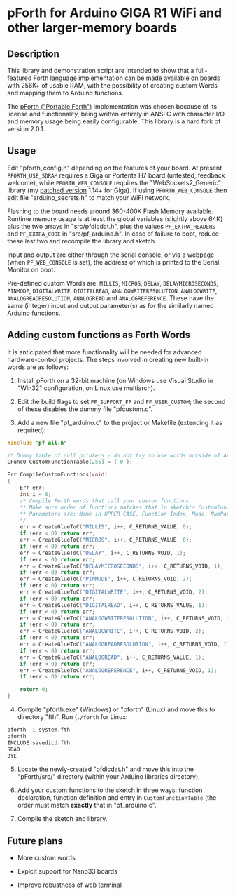 # pForth for Arduino GIGA R1 WiFi and other larger-memory boards

## Description

This library and demonstration script are intended to show that a full-featured Forth language implementation can be made available on boards with 256K+ of usable RAM, with the possibility of creating custom Words and mapping them to Arduino functions.

The [pForth ("Portable Forth")](https://github.com/philburk/pforth) implementation was chosen because of its license and functionality, being written entirely in ANSI C with character I/O and memory usage being easily configurable. This library is a hard fork of version 2.0.1.

## Usage

Edit "pforth_config.h" depending on the features of your board. At present `PFORTH_USE_SDRAM` requires a Giga or Portenta H7 board (untested, feedback welcome), while `PFORTH_WEB_CONSOLE` requires the "WebSockets2_Generic" library (my [patched version](https://github.com/cpp-tutor/WebSockets2_Generic) 1.14+ for Giga). If using `PFORTH_WEB_CONSOLE` then edit file "arduino_secrets.h" to match your WiFi network.

Flashing to the board needs around 360-400K Flash Memory available. Runtime memory usage is at least the global variables (slightly above 64K) plus the two arrays in "src/pfdicdat.h", plus the values `PF_EXTRA_HEADERS` and `PF_EXTRA_CODE` in "src/pf_arduino.h". In case of failure to boot, reduce these last two and recompile the library and sketch.

Input and output are either through the serial console, or via a webpage (when `PF_WEB_CONSOLE` is set), the address of which is printed to the Serial Monitor on boot.

Pre-defined custom Words are: `MILLIS`, `MICROS`, `DELAY`, `DELAYMICROSECONDS`, `PINMODE`, `DIGITALWRITE`, `DIGITALREAD`, `ANALOGWRITERESOLUTION`, `ANALOGWRITE`, `ANALOGREADRESOLUTION`, `ANALOGREAD` and `ANALOGREFERENCE`. These have the same (integer) input and output parameter(s) as for the similarly named [Arduino functions](https://www.arduino.cc/reference/en/).

## Adding custom functions as Forth Words

It is anticipated that more functionality will be needed for advanced hardware-control projects. The steps involved in creating new built-in words are as follows:

1. Install pForth on a 32-bit machine (on Windows use Visual Studio in "Win32" configuration, on Linux use multiarch).

2. Edit the build flags to set `PF_SUPPORT_FP` and `PF_USER_CUSTOM`; the second of these disables the dummy file "pfcustom.c".

3. Add a new file "pf_arduino.c" to the project or Makefile (extending it as required):

```c
#include "pf_all.h"

/* Dummy table of null pointers - do not try to use words outside of Arduino! */
CFunc0 CustomFunctionTable[256] = { 0 };

Err CompileCustomFunctions(void)
{
    Err err;
    int i = 0;
    /* Compile Forth words that call your custom functions.
    ** Make sure order of functions matches that in sketch's CustomFunctionTable[].
    ** Parameters are: Name in UPPER CASE, Function Index, Mode, NumParams
    */
    err = CreateGlueToC("MILLIS", i++, C_RETURNS_VALUE, 0);
    if (err < 0) return err;
    err = CreateGlueToC("MICROS", i++, C_RETURNS_VALUE, 0);
    if (err < 0) return err;
    err = CreateGlueToC("DELAY", i++, C_RETURNS_VOID, 1);
    if (err < 0) return err;
    err = CreateGlueToC("DELAYMICROSECONDS", i++, C_RETURNS_VOID, 1);
    if (err < 0) return err;
    err = CreateGlueToC("PINMODE", i++, C_RETURNS_VOID, 2);
    if (err < 0) return err;
    err = CreateGlueToC("DIGITALWRITE", i++, C_RETURNS_VOID, 2);
    if (err < 0) return err;
    err = CreateGlueToC("DIGITALREAD", i++, C_RETURNS_VALUE, 1);
    if (err < 0) return err;
    err = CreateGlueToC("ANALOGWRITERESOLUTION", i++, C_RETURNS_VOID, 1);
    if (err < 0) return err;
    err = CreateGlueToC("ANALOGWRITE", i++, C_RETURNS_VOID, 2);
    if (err < 0) return err;
    err = CreateGlueToC("ANALOGREADRESOLUTION", i++, C_RETURNS_VOID, 1);
    if (err < 0) return err;
    err = CreateGlueToC("ANALOGREAD", i++, C_RETURNS_VALUE, 1);
    if (err < 0) return err;
    err = CreateGlueToC("ANALOGREFERENCE", i++, C_RETURNS_VOID, 1);
    if (err < 0) return err;

    return 0;
}
```

4. Compile "pforth.exe" (Windows) or "pforth" (Linux) and move this to directory "fth". Run (`./forth` for Linux:

```bash
pforth -i system.fth
pforth
INCLUDE savedicd.fth
SDAD
BYE
```

5. Locate the newly-created "pfdicdat.h" and move this into the "pForth/src/" directory (within your Arduino libraries directory).

6. Add your custom functions to the sketch in three ways: function declaration, function definition and entry in `CustomFunctionTable` (the order must match **exactly** that in "pf_arduino.c".

7. Compile the sketch and library.

## Future plans

* More custom words

* Explcit support for Nano33 boards

* Improve robustness of web terminal
